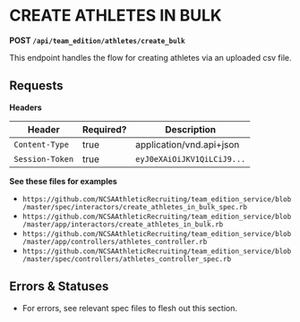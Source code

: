 # CREATE ATHLETES IN BULK

**POST `/api/team_edition/athletes/create_bulk`**

This endpoint handles the flow for creating athletes via an uploaded csv file.


## Requests

**Headers**

| Header          | Required? | Description                |
|-----------------|-----------|----------------------------|
| `Content-Type`  | true      | application/vnd.api+json   |
| `Session-Token` | true      | `eyJ0eXAiOiJKV1QiLCiJ9...` |


**See these files for examples**

* `https://github.com/NCSAAthleticRecruiting/team_edition_service/blob/master/spec/interactors/create_athletes_in_bulk_spec.rb`
* `https://github.com/NCSAAthleticRecruiting/team_edition_service/blob/master/app/interactors/create_athletes_in_bulk.rb`
* `https://github.com/NCSAAthleticRecruiting/team_edition_service/blob/master/app/controllers/athletes_controller.rb`
* `https://github.com/NCSAAthleticRecruiting/team_edition_service/blob/master/spec/controllers/athletes_controller_spec.rb`


## Errors & Statuses

* For errors, see relevant spec files to flesh out this section.
